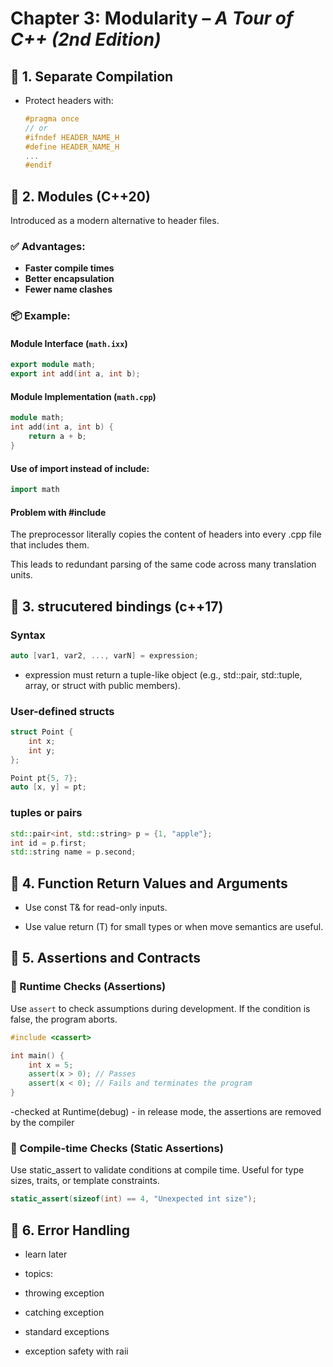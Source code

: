 # Chapter 3: Modularity – *A Tour of C++ (2nd Edition)*

## 🔹 1. Separate Compilation

- Protect headers with:
  ```cpp
  #pragma once
  // or
  #ifndef HEADER_NAME_H
  #define HEADER_NAME_H
  ...
  #endif

## 🔹 2. Modules (C++20)

Introduced as a modern alternative to header files.

### ✅ Advantages:
- **Faster compile times**
- **Better encapsulation**
- **Fewer name clashes**

### 📦 Example:

#### Module Interface (`math.ixx`)
```cpp
export module math;
export int add(int a, int b);
```
#### Module Implementation (`math.cpp`)
```cpp
module math;
int add(int a, int b) {
    return a + b;
}
```
#### Use of import instead of include:

```cpp
import math
```


####  Problem with #include
The preprocessor literally copies the content of headers into every .cpp file that includes them.

This leads to redundant parsing of the same code across many translation units.


## 🔹 3. strucutered bindings (c++17)

### Syntax
```cpp
auto [var1, var2, ..., varN] = expression;
```
- expression must return a tuple-like object (e.g., std::pair, std::tuple, array, or struct with public members).


### User-defined structs
```cpp
struct Point {
    int x;
    int y;
};

Point pt{5, 7};
auto [x, y] = pt;
```
### tuples or pairs

```cpp
std::pair<int, std::string> p = {1, "apple"};
int id = p.first;
std::string name = p.second;
```
## 🔹 4. Function Return Values and Arguments

- Use const T& for read-only inputs.

- Use value return (T) for small types or when move semantics are useful.

## 🔹 5. Assertions and Contracts

### 🧪 Runtime Checks (Assertions)

Use `assert` to check assumptions during development. If the condition is false, the program aborts.

```cpp
#include <cassert>

int main() {
    int x = 5;
    assert(x > 0); // Passes
    assert(x < 0); // Fails and terminates the program
}
```
-checked at Runtime(debug) - in release mode, the assertions are removed by the compiler
### 🧪 Compile-time Checks (Static Assertions)

Use static_assert to validate conditions at compile time. Useful for type sizes, traits, or template constraints.

```cpp
static_assert(sizeof(int) == 4, "Unexpected int size");
```
## 🔹 6. Error Handling

- learn later

- topics: 

- throwing exception
- catching exception
- standard exceptions
- exception safety with raii


